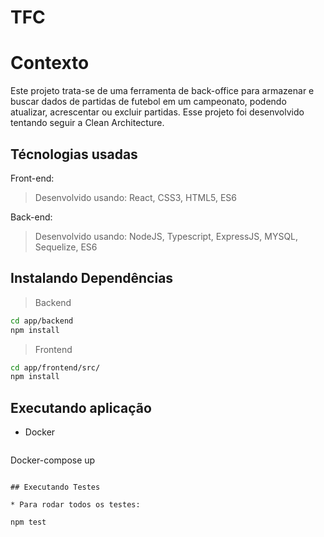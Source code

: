 # TFC

# Contexto
Este projeto trata-se de uma ferramenta de back-office para armazenar e buscar dados de partidas de futebol em um campeonato, podendo atualizar, acrescentar ou excluir partidas. Esse projeto foi desenvolvido tentando seguir a Clean Architecture.

## Técnologias usadas

Front-end:
> Desenvolvido usando: React, CSS3, HTML5, ES6

Back-end:
> Desenvolvido usando: NodeJS, Typescript, ExpressJS, MYSQL, Sequelize, ES6


## Instalando Dependências

> Backend
```bash
cd app/backend 
npm install
``` 
> Frontend
```bash
cd app/frontend/src/
npm install
``` 
## Executando aplicação

* Docker
  ```
 Docker-compose up
  ```

## Executando Testes

* Para rodar todos os testes:

  ```
    npm test
  ```
